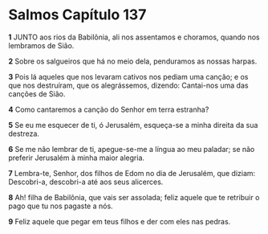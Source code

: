 # Salmos Capítulo 137

**1** 	JUNTO aos rios da Babilônia, ali nos assentamos e choramos, quando nos lembramos de Sião.

**2** 	Sobre os salgueiros que há no meio dela, penduramos as nossas harpas.

**3** 	Pois lá aqueles que nos levaram cativos nos pediam uma canção; e os que nos destruíram, que os alegrássemos, dizendo: Cantai-nos uma das canções de Sião.

**4** 	Como cantaremos a canção do Senhor em terra estranha?

**5** 	Se eu me esquecer de ti, ó Jerusalém, esqueça-se a minha direita da sua destreza.

**6** 	Se me não lembrar de ti, apegue-se-me a língua ao meu paladar; se não preferir Jerusalém à minha maior alegria.

**7** 	Lembra-te, Senhor, dos filhos de Edom no dia de Jerusalém, que diziam: Descobri-a, descobri-a até aos seus alicerces.

**8** 	Ah! filha de Babilônia, que vais ser assolada; feliz aquele que te retribuir o pago que tu nos pagaste a nós.

**9** 	Feliz aquele que pegar em teus filhos e der com eles nas pedras.

